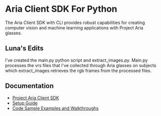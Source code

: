 # Aria Client SDK For Python

The Aria Client SDK with CLI provides robust capabilities for creating computer vision
and machine learning applications with Project Aria glasses.

## Luna's Edits

I've created the main.py python script and extract_images.py. Main.py processes the vrs files that I've collected through Aria glasses on subjects which extract_images retrieves the rgb frames from the processed files.
## Documentation

- [Project Aria Client SDK](https://facebookresearch.github.io/projectaria_tools/docs/sdk/sdk.mdx)
- [Setup Guide](https://facebookresearch.github.io/projectaria_tools/docs/sdk/setup.mdx)
- [Code Sample Examples and Walkthroughs](https://facebookresearch.github.io/projectaria_tools/docs/sdk/samples/samples.mdx)
